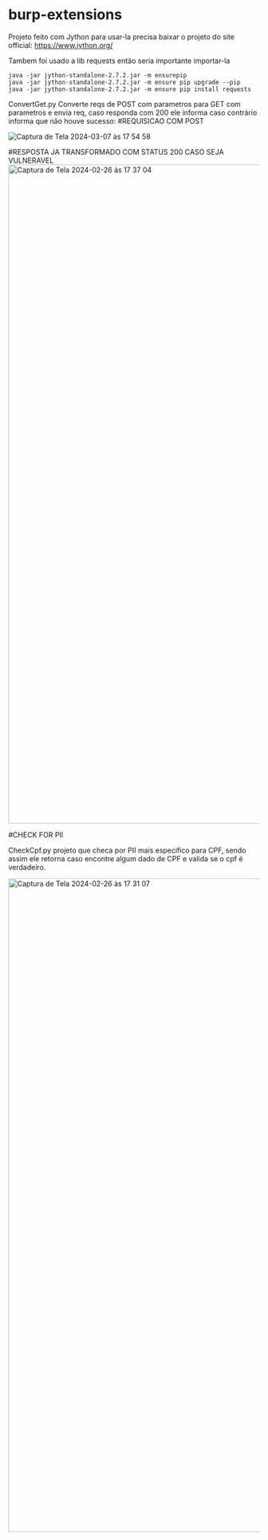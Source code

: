 # burp-extensions


Projeto feito com Jython para usar-la precisa baixar o projeto do site official: https://www.jython.org/
  
  Tambem foi usado a lib requests então seria importante importar-la
  ```
  java -jar jython-standalone-2.7.2.jar -m ensurepip
  java -jar jython-standalone-2.7.2.jar -m ensure pip upgrade --pip
  java -jar jython-standalone-2.7.2.jar -m ensure pip install requests
  ```

  

ConvertGet.py Converte reqs de POST com parametros para GET com parametros e envia req, caso responda com 200 ele informa caso contrário informa que não houve sucesso:
#REQUISICAO COM POST 

 ![Captura de Tela 2024-03-07 às 17 54 58](https://github.com/h4cker39/burp-extensions/assets/14226200/3973b190-fe12-446b-a532-f05771066880)



#RESPOSTA JA TRANSFORMADO COM STATUS 200 CASO SEJA VULNERAVEL
<img width="1322" alt="Captura de Tela 2024-02-26 às 17 37 04" src="https://github.com/h4cker39/burp-extensions/assets/14226200/ac8c61bb-f34c-4b82-845d-ea1236ccc919">




#CHECK FOR PII

CheckCpf.py projeto que checa por PII mais especifico para CPF, sendo assim ele retorna caso encontre algum dado de CPF e valida se o cpf é verdadeiro.


<img width="1311" alt="Captura de Tela 2024-02-26 às 17 31 07" src="https://github.com/h4cker39/burp-extensions/assets/14226200/2b636345-4a27-4654-9516-ed1560a11796">



  

